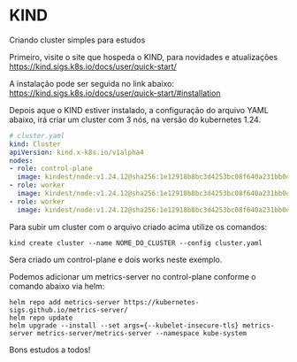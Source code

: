 # KIND
Criando cluster simples para estudos

Primeiro, visite o site que hospeda o KIND, para novidades e atualizações
https://kind.sigs.k8s.io/docs/user/quick-start/

A instalação pode ser seguida no link abaixo:
https://kind.sigs.k8s.io/docs/user/quick-start/#installation

Depois aque o KIND estiver instalado, a configuração do arquivo YAML abaixo, irá criar um cluster com 3 nós, na versão do kubernetes 1.24.

```yaml
# cluster.yaml
kind: Cluster
apiVersion: kind.x-k8s.io/v1alpha4
nodes:
- role: control-plane
  image: kindest/node:v1.24.12@sha256:1e12918b8bc3d4253bc08f640a231bb0d3b2c5a9b28aa3f2ca1aee93e1e8db16
- role: worker
  image: kindest/node:v1.24.12@sha256:1e12918b8bc3d4253bc08f640a231bb0d3b2c5a9b28aa3f2ca1aee93e1e8db16
- role: worker
  image: kindest/node:v1.24.12@sha256:1e12918b8bc3d4253bc08f640a231bb0d3b2c5a9b28aa3f2ca1aee93e1e8db16

```
Para subir um cluster com o arquivo criado acima utilize os comandos:
```
kind create cluster --name NOME_DO_CLUSTER --config cluster.yaml
```

Sera criado um control-plane e dois works neste exemplo.

Podemos adicionar um metrics-server no control-plane conforme o comando abaixo via helm:
```
helm repo add metrics-server https://kubernetes-sigs.github.io/metrics-server/
helm repo update
helm upgrade --install --set args={--kubelet-insecure-tls} metrics-server metrics-server/metrics-server --namespace kube-system
```
Bons estudos a todos!
